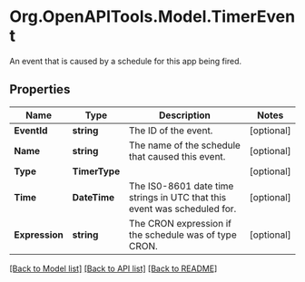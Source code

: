 # Org.OpenAPITools.Model.TimerEvent
An event that is caused by a schedule for this app being fired.
## Properties

Name | Type | Description | Notes
------------ | ------------- | ------------- | -------------
**EventId** | **string** | The ID of the event. | [optional] 
**Name** | **string** | The name of the schedule that caused this event. | [optional] 
**Type** | **TimerType** |  | [optional] 
**Time** | **DateTime** | The IS0-8601 date time strings in UTC that this event was scheduled for. | [optional] 
**Expression** | **string** | The CRON expression if the schedule was of type CRON. | [optional] 

[[Back to Model list]](../README.md#documentation-for-models) [[Back to API list]](../README.md#documentation-for-api-endpoints) [[Back to README]](../README.md)


